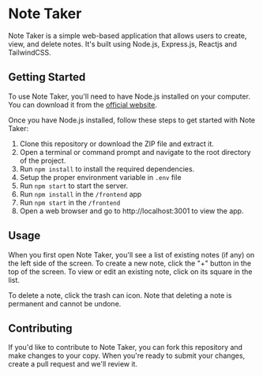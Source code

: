 # Note Taker
Note Taker is a simple web-based application that allows users to create, view, and delete notes. It's built using Node.js, Express.js, Reactjs and TailwindCSS.

## Getting Started
To use Note Taker, you'll need to have Node.js installed on your computer. You can download it from the [official website](https://nodejs.org/en/).

Once you have Node.js installed, follow these steps to get started with Note Taker:

1. Clone this repository or download the ZIP file and extract it.
2. Open a terminal or command prompt and navigate to the root directory of the project.
3. Run `npm install` to install the required dependencies.
4. Setup the proper environment variable in `.env` file
5. Run `npm start` to start the server.
6. Run `npm install` in the `/frontend` app
7. Run `npm start` in the `/frontend`
8. Open a web browser and go to http://localhost:3001 to view the app.
## Usage
When you first open Note Taker, you'll see a list of existing notes (if any) on the left side of the screen. To create a new note, click the "+" button in the top of the screen. To view or edit an existing note, click on its square in the list.

To delete a note, click the trash can icon. Note that deleting a note is permanent and cannot be undone.

## Contributing
If you'd like to contribute to Note Taker, you can fork this repository and make changes to your copy. When you're ready to submit your changes, create a pull request and we'll review it.